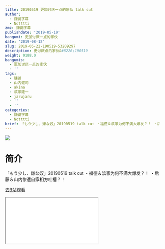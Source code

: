 ```yaml
---
title: 20190519 更加讨厌一点的家伙 talk cut
author:
  - 鎌鼬字幕
  - Notttti
zmz: 鎌鼬字幕
publishdate: '2019-05-19'
bangumi: 更加讨厌一点的家伙
date: '2019-08-12'
slug: 2019-05-22-190519-53209297
description: 更讨厌点的家伙&#8226;190519
weight: 9188.0
bangumis:
  - 更加讨厌一点的家伙
  - ''
tags:
  - 镰鼬
  - 山内健司
  - akina
  - 滨家隆一
  - jarujaru
  - ''
  - ''
categories:
  - 鎌鼬字幕
  - Notttti
brief: 「もう少し、嫌な奴」20190519 talk cut ・福德＆滨家为何不满大爆发？！ ・后藤＆山内惨遭自家相方吐槽？！
---
```

![](https://raw.githubusercontent.com/tcgriffith/owaraisite/master/static/tmpimg/f91c560f3ad0ced34b608ab12c057d1a5fde7476.jpg.480.jpg)
# 简介  
「もう少し、嫌な奴」20190519 talk cut
・福德＆滨家为何不满大爆发？！
・后藤＆山内惨遭自家相方吐槽？！  

[去B站观看](https://www.bilibili.com/video/av53209297/)
<div class ="resp-container"><iframe class="testiframe" src="//player.bilibili.com/player.html?aid=53209297"", scrolling="no", allowfullscreen="true" > </iframe></div> 
